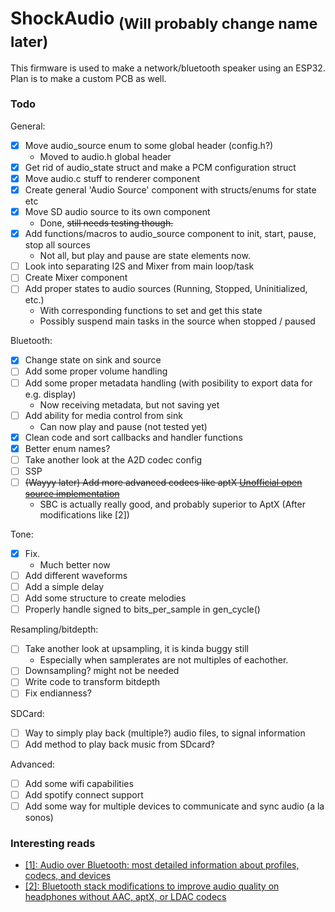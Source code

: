 # ShockAudio <sub>(Will probably change name later)</sub>

This firmware is used to make a network/bluetooth speaker using an ESP32. Plan is to make a custom PCB as well.

### Todo
General:
- [x] Move audio\_source enum to some global header (config.h?)
    - Moved to audio.h global header
- [x] Get rid of audio\_state struct and make a PCM configuration struct
- [x] Move audio.c stuff to renderer component
- [x] Create general 'Audio Source' component with structs/enums for state etc
- [x] Move SD audio source to its own component
    - Done, ~~still needs testing though.~~
- [x] Add functions/macros to audio_source component to init, start, pause, stop all sources
    - Not all, but play and pause are state elements now.
- [ ] Look into separating I2S and Mixer from main loop/task
- [ ] Create Mixer component
- [ ] Add proper states to audio sources (Running, Stopped, Uninitialized, etc.)
    - With corresponding functions to set and get this state
    - Possibly suspend main tasks in the source when stopped / paused

Bluetooth:
- [x] Change state on sink and source
- [ ] Add some proper volume handling
- [ ] Add some proper metadata handling (with posibility to export data for e.g. display)
    - Now receiving metadata, but not saving yet
- [ ] Add ability for media control from sink
    - Can now play and pause (not tested yet)
- [x] Clean code and sort callbacks and handler functions
- [x] Better enum names?
- [ ] Take another look at the A2D codec config
- [ ] SSP
- [ ] ~~(Wayyy later) Add more advanced codecs like aptX [Unofficial open source implementation](https://github.com/Arkq/openaptx)~~
    - SBC is actually really good, and probably superior to AptX (After modifications like [2])

Tone:
- [x] Fix.
    - Much better now
- [ ] Add different waveforms
- [ ] Add a simple delay
- [ ] Add some structure to create melodies
- [ ] Properly handle signed to bits_per_sample in gen_cycle()

Resampling/bitdepth:
- [ ] Take another look at upsampling, it is kinda buggy still
    - Especially when samplerates are not multiples of eachother.
- [ ] Downsampling? might not be needed
- [ ] Write code to transform bitdepth
- [ ] Fix endianness?

SDCard:
- [ ] Way to simply play back (multiple?) audio files, to signal information
- [ ] Add method to play back music from SDcard? 

Advanced:
- [ ] Add some wifi capabilities
- [ ] Add spotify connect support 
- [ ] Add some way for multiple devices to communicate and sync audio (a la sonos)

### Interesting reads
- [[1]: Audio over Bluetooth: most detailed information about profiles, codecs, and devices](https://habr.com/en/post/456182/)
- [[2]: Bluetooth stack modifications to improve audio quality on headphones without AAC, aptX, or LDAC codecs](https://habr.com/en/post/456476/)
